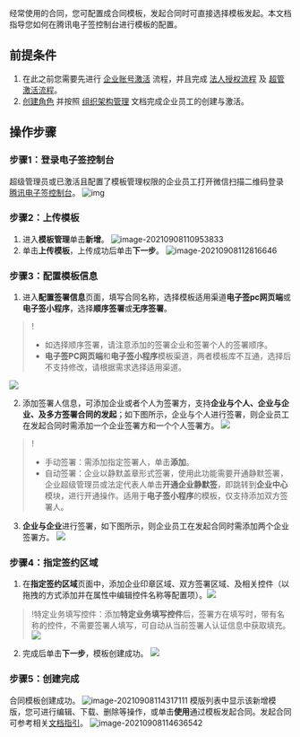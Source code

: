 经常使用的合同，您可配置成合同模板，发起合同时可直接选择模板发起。本文档指导您如何在腾讯电子签控制台进行模板的配置。

## 前提条件

1. 在此之前您需要先进行 [企业账号激活](https://cloud.tencent.com/document/product/1323/58492) 流程，并且完成 [法人授权流程](https://cloud.tencent.com/document/product/1323/58494) 及 [超管激活流程](https://cloud.tencent.com/document/product/1323/58493)。
2. [创建角色](https://cloud.tencent.com/document/product/1323/61355) 并按照 [组织架构管理](https://cloud.tencent.com/document/product/1323/58495) 文档完成企业员工的创建与激活。

## 操作步骤

### 步骤1：登录电子签控制台
超级管理员或已激活且配置了模板管理权限的企业员工打开微信扫描二维码登录 [腾讯电子签控制台](https://ess.tencent.cn/)。
![img](https://main.qcloudimg.com/raw/76e8f4a498372d70edb95505262dee21.png)

### 步骤2：上传模板
1. 进入**模板管理**单击**新增**。
![image-20210908110953833](https://main.qcloudimg.com/raw/e41f7478e1fbc5bce9b1c478b92937d8.png)
2. 单击**上传模板**，上传成功后单击**下一步**。
![image-20210908112816646](https://main.qcloudimg.com/raw/b0ef416a25930f26f1d659e96d0de110.png)

### 步骤3：配置模板信息
1. 进入**配置签署信息**页面，填写合同名称，选择模板适用渠道**电子签pc网页端**或**电子签小程序**，选择**顺序签署**或**无序签署**。
>!
>- 如选择顺序签署，请注意添加的签署企业和签署个人的签署顺序。
>- **电子签PC网页端**和**电子签小程序**模板渠道，两者模板库不互通，选择后不支持修改，请根据需求选择适用渠道。

![](https://qcloudimg.tencent-cloud.cn/raw/846f951a95165fef1849829870294d7f.png)

2. 添加签署人信息，可添加企业或者个人为签署方，支持**企业与个人、企业与企业、及多方签署合同的发起**；如下图所示，企业与个人进行签署，则企业员工在发起合同时需添加一个企业签署方和一个个人签署方。
![](https://qcloudimg.tencent-cloud.cn/raw/5e0125f909941fec903edd3fefe68ced.png)
>!
>- 手动签署：需添加指定签署人，单击**添加**。
>- 自动签署：企业以静默盖章形式签署，使用此功能需要开通静默签署，企业超级管理员或法定代表人单击**开通企业静默签**，即跳转到**企业中心**模块，进行开通操作。适用于**电子签小程序**的模板，仅支持添加双方签署人。

3. **企业与企业**进行签署，如下图所示，则企业员工在发起合同时需添加两个企业签署方。
![](https://qcloudimg.tencent-cloud.cn/raw/003679762b088e09b4f3695ebc925d08.png)



### 步骤4：指定签约区域
1. 在**指定签约区域**页面中，添加企业印章区域、双方签署区域、及相关控件（以拖拽的方式添加并在属性中编辑控件名称等配置项）。![](https://qcloudimg.tencent-cloud.cn/raw/bebdde65284597e3b22f95631db8a3e1.png)
>!特定业务填写控件：添加**特定业务填写控件**后，签署方在填写时，带有名称的控件，不需要签署人填写，可自动从当前签署人认证信息中获取填充。
![](https://qcloudimg.tencent-cloud.cn/raw/c28ac8a4c24ad48b644763910f6c7f35.png)
2. 完成后单击**下一步**，模板创建成功。
![](https://qcloudimg.tencent-cloud.cn/raw/b065ad7eaa09e0c972a5e10bd79ee96c.png)

### 步骤5：创建完成
合同模板创建成功。
![image-20210908114317111](https://main.qcloudimg.com/raw/a2112074e4d2daadf77f80c035ef1ade.png)
模版列表中显示该新增模版，您可进行编辑、下载、删除等操作，或单击**使用**通过模板发起合同。发起合同可参考相关[文档指引](https://cloud.tencent.com/document/product/1323/61360)。
![image-20210908114636542](https://main.qcloudimg.com/raw/e3fcc88f2815785adbd0afbecc6aa313.png)
